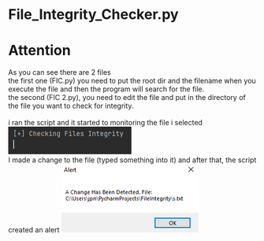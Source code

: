 # File_Integrity_Checker.py

 <h1>Attention</h1>
As you can see there are 2 files<br>
the first one (FIC.py) you need to put the root dir and the filename when you execute the file and then the program will search for the file.<br>
the second (FIC 2.py), you need to edit the file and put in the directory of the file you want to check for integrity.<br>
<br>
i ran the script and it started to monitoring the file i selected
<img src="https://github.com/jpn12/File_Integrity_Checker.py/blob/main/image.png">
<br>
I made a change to the file (typed something into it) and after that, the script created an alert
<img src="https://github.com/jpn12/File_Integrity_Checker.py/blob/main/image2.png">
